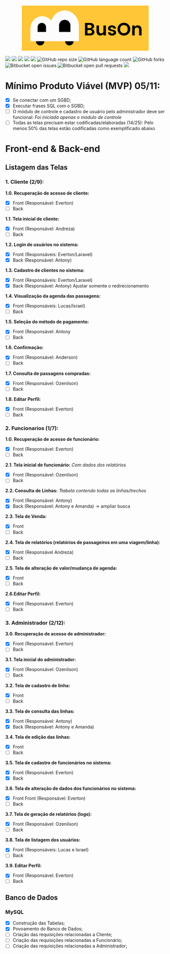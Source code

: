 <p align="center"><img src="https://github.com/amandassa/BusOn/blob/Sistema/public/imagens/BusOn.png?raw=true" width="400"></p>




![](https://img.shields.io/github/last-commit/amandassa/BusOn?style=for-the-badge)
![](https://img.shields.io/github/contributors/amandassa/BusOn?style=for-the-badge)
![](https://img.shields.io/github/commit-activity/w/amandassa/BusOn?style=for-the-badge)
![](https://img.shields.io/tokei/lines/github/amandassa/BusOn?style=for-the-badge)
![](https://img.shields.io/github/repo-size/amandassa/BusOn?label=size&style=for-the-badge)
![GitHub repo size](https://img.shields.io/github/repo-size/amandassa/BusOn?style=for-the-badge)
![GitHub language count](https://img.shields.io/github/languages/count/amandassa/BusOn?style=for-the-badge)
![GitHub forks](https://img.shields.io/github/forks/amandassa/BusOn?style=for-the-badge)
![Bitbucket open issues](https://img.shields.io/bitbucket/issues/amandassa/BusOn?style=for-the-badge)
![Bitbucket open pull requests](https://img.shields.io/bitbucket/pr-raw/amandassa/BusOn?style=for-the-badge)
![](https://img.shields.io/github/directory-file-count/amandassa/BusOn?style=for-the-badge)

# Mínimo Produto Viável (MVP) 05/11:
- [X] Se conectar com um SGBD;
- [X] Executar frases SQL com o SGBD;
- [ ] O módulo de controle e cadastro de usuário pelo administrador deve ser funcional: 
<i>Foi iniciada apenas o módulo de controle</i>
- [ ] Todas as telas precisam estar codificadas/elaboradas (14/25):
Pelo menos 50% das telas estão codificadas como exemplificado abaixo

# Front-end & Back-end

## Listagem das Telas

### 1. Cliente (2/9):
**1.0. Recuperação de acesso de cliente:**
- [X] Front (Responsável: Everton)
- [ ] Back

**1.1. Tela inicial de cliente:**
- [X] Front (Responsável: Andreza)
- [ ] Back

**1.2. Login de usuários no sistema:**
- [X] Front (Responsáveis: Everton/Laravel)
- [X] Back (Responsável: Antony)

**1.3. Cadastro de clientes no sistema:**
- [X] Front (Responsáveis: Everton/Laravel)
- [X] Back (Responsável: Antony) Ajustar somente o redirecionamento

**1.4. Visualização da agenda das passagens:**
- [X] Front (Responsáveis: Lucas/Israel)
- [ ] Back

**1.5. Seleção do método de pagamento:**
- [X] Front (Responsável: Antony
- [ ] Back

**1.6. Confirmação:**
- [X] Front (Responsável: Anderson)
- [ ] Back

**1.7. Consulta de passagens compradas:**
- [X] Front (Responsável: Ozenilson)
- [ ] Back

**1.8. Editar Perfil:**
- [X] Front (Responsável: Everton)
- [ ] Back

### 2. Funcionarios (1/7):
**1.0. Recuperação de acesso de funcionário:**
- [X] Front (Responsável: Everton)
- [ ] Back

**2.1. Tela inicial de funcionário:**
<i>Com dados dos relatórios</i>
- [X] Front (Responsável: Ozenilson)
- [ ] Back

**2.2. Consulta de Linhas:**
<i>Ttabela contendo todas as linhas/trechos</i>
- [X] Front (Responsável: Antony)
- [X] Back (Responsável: Antony e Amanda) -> ampliar busca

**2.3. Tela de Venda:**
- [X] Front
- [ ] Back

**2.4. Tela de relatórios (relatórios de passageiros em uma viagem/linha):**
- [x] Front (Responsável Andreza)
- [ ] Back

**2.5. Tela de alteração de valor/mudança de agenda:**
- [X] Front
- [ ] Back

**2.6.Editar Perfil:**
- [X] Front (Responsável: Everton)
- [ ] Back

### 3. Administrador (2/12):
**3.0. Recuperação de acesso de administrador:**
- [X] Front (Responsável: Everton)
- [ ] Back

**3.1. Tela inicial do administrador:**
- [X] Front (Responsável: Ozenilson)
- [ ] Back

**3.2. Tela de cadastro de linha:**
- [X] Front
- [ ] Back

**3.3. Tela de consulta das linhas:**
- [X] Front (Responsável: Antony)
- [X] Back (Responsável: Antony e Amanda)

**3.4. Tela de edição das linhas:**
- [x] Front
- [ ] Back

**3.5. Tela de cadastro de funcionários no sistema:**
- [X] Front (Responsável: Everton)
- [X] Back

**3.6. Tela de alteração de dados dos funcionários no sistema:**
- [X] Front Front (Responsável: Everton)
- [ ] Back

**3.7. Tela de geração de relatórios (logs):**
- [X] Front (Responsável: Ozenilson)
- [ ] Back

**3.8. Tela de listagem dos usuários:**
- [X] Front (Responsáveis: Lucas e Israel)
- [ ] Back

**3.9. Editar Perfil:**
- [X] Front (Responsável: Everton)
- [ ] Back

## Banco de Dados</h2>

### MySQL

- [X] Construção das Tabelas;
- [X] Povoamento do Banco de Dados;
- [ ] Criação das requisições relacionadas a Cliente;
- [ ] Criação das requisições relacionadas a Funcionário;
- [ ] Criação das requisições relacionadas a Administrador;

<!-- https://www.markdownguide.org/basic-syntax/#reference-style-links -->
[contributors-shield]: https://img.shields.io/github/contributors/othneildrew/Best-README-Template.svg?style=for-the-badge
[contributors-url]: https://github.com/amandassa/BusOn/contributors
[forks-shield]: https://img.shields.io/github/forks/othneildrew/Best-README-Template.svg?style=for-the-badge
[forks-url]: https://github.com/othneildrew/Best-README-Template/network/members
[stars-shield]: https://img.shields.io/github/stars/othneildrew/Best-README-Template.svg?style=for-the-badge
[stars-url]: https://github.com/othneildrew/Best-README-Template/stargazers
[issues-shield]: https://img.shields.io/github/issues/othneildrew/Best-README-Template.svg?style=for-the-badge
[issues-url]: https://github.com/othneildrew/Best-README-Template/issues
[license-shield]: https://img.shields.io/github/license/othneildrew/Best-README-Template.svg?style=for-the-badge
[license-url]: https://github.com/othneildrew/Best-README-Template/blob/master/LICENSE.txt
[linkedin-shield]: https://img.shields.io/badge/-LinkedIn-black.svg?style=for-the-badge&logo=linkedin&colorB=555
[linkedin-url]: https://linkedin.com/in/othneildrew
[product-screenshot]: images/screenshot.png
